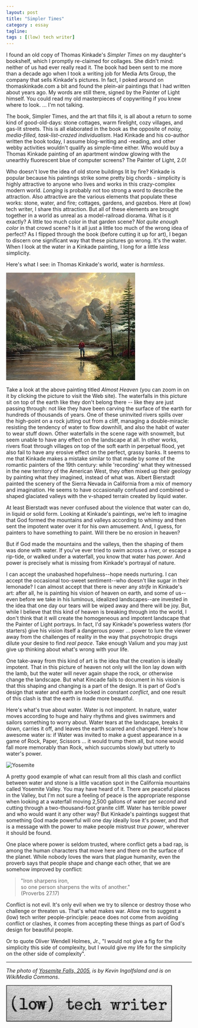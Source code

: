```yaml
---
layout: post
title: "Simpler Times"
category : essay
tagline:
tags : [(low) tech writer]
---
```

I found an old copy of Thomas Kinkade's *Simpler Times* on my daughter's bookshelf, which I promptly re-claimed for collages. She didn't mind: neither of us had ever really read it. The book had been sent to me more than a decade ago when I took a writing job for Media Arts Group, the company that sells Kinkade's pictures. In fact, I poked around on thomaskinkade.com a bit and found the plein-air paintings that I had written about years ago. My words are still there, signed by the Painter of Light himself. You could read my old masterpieces of copywriting if you knew where to look. ... I'm not talking. 
 
The book, Simpler Times, and the art that fills it, is all about a return to some kind of good-old-days: stone cottages, warm firelight, cozy villages, and gas-lit streets. This is all elaborated in the book as the opposite of *noisy, media-filled, task-list-crazed individualism*. Had Kinkade and his co-author written the book today, I assume blog-writing and -reading, and other webby activities wouldn't qualify as simple-time either. Who would buy a Thomas Kinkade painting of an apartment window glowing with the unearthly fluorescent blue of computer screens? The Painter of Light, 2.0! 
 
Who doesn't love the idea of old stone buildings lit by fire? Kinkade is popular because his paintings strike some pretty big chords - simplicity is highly attractive to anyone who lives and works in this crazy-complex modern world. *Longing* is probably not too strong a word to describe the attraction. Also attractive are the various elements that populate these works: stone, water, and fire; cottages, gardens, and gazebos. Here at (low) tech writer, I share this attraction. But all of these elements are brought together in a world as unreal as a model-railroad diorama. What is it exactly? A little too much color in that garden scene? *Not quite enough color* in that crowd scene? Is it all just a little too much of the wrong idea of perfect? As I flipped through the book (before cutting it up for art), I began to discern one significant way that these pictures go wrong. It's the water. When I look at the water in a Kinkade painting, I long for a little *less* simplicity. 
 
Here's what I see: in Thomas Kinkade's world, water is *harmless*.  
 
 
[![Kinkade](/assets/ltw/almostheaven.jpg)](http://www.thomaskinkade.com/magi/servlet/com.asucon.ebiz.catalog.web.tk.CatalogServlet?catalogAction=Product&productId=202022)

 
Take a look at the above painting titled *Almost Heaven* (you can zoom in on it by clicking the picture to visit the Web site). The waterfalls in this picture sit on top of the earth like they don't belong there -- like they are just passing through: not like they have been carving the surface of the earth for hundreds of thousands of years. One of these uninvited rivers spills over the high-point on a rock jutting out from a cliff, managing a double-miracle: resisting the tendency of water to flow downhill, and also the habit of water to wear stuff down. Other waterfalls in the scene rage with snowmelt, but seem unable to have any effect on the landscape at all. In other works, rivers float through villages on top of the soft earth in perpetual flood, yet also fail to have any erosive effect on the perfect, grassy banks. It seems to me that Kinkade makes a mistake similar to that made by some of the romantic painters of the 19th century: while 'recording' what they witnessed in the new territory of the American West, they often mixed up their geology by painting what they imagined, instead of what was. Albert Bierstadt painted the scenery of the Sierra Nevada in California from a mix of memory and imagination. He seems to have occasionally confused and combined u-shaped glaciated valleys with the v-shaped terrain created by liquid water.  
 
At least Bierstadt was never confused about the violence that water can do, in liquid or solid form. Looking at Kinkade's paintings, we're left to imagine that God formed the mountains and valleys according to whimsy and then sent the impotent water over it for his own amusement. And, I guess, for painters to have something to paint. Will there be no erosion in heaven? 
 
But if God made the mountains and the valleys, then the shaping of them was done with water. If you've ever tried to swim across a river, or escape a rip-tide, or walked under a waterfall, you know that water has *power*. And power is precisely what is missing from Kinkade's portrayal of nature. 
 
I can accept the unabashed hopefulness--hope needs nurturing. I can accept the occasional too-sweet sentiment--who doesn't like sugar in their lemonade? I can almost accept that there is never any *strife* in Kinkade's art: after all, he is painting his vision of heaven on earth, and some of us--even before we take in his luminous, idealized landscapes--are invested in the idea that one day our tears will be wiped away and there will be joy. But, while I believe that this kind of heaven is breaking through into the world, I don't think that it will create the homogeneous and impotent landscape that the Painter of Light portrays. In fact, I'd say Kinkade's powerless waters (for starters) give his vision itself a dangerous power ... power to lure the viewer away from the challenges of reality in the way that psychotropic drugs dilute your desire to find *real peace*. Take enough Valium and you may just give up thinking about what's wrong with your life. 
 
One take-away from this kind of art is the idea that the creation is ideally impotent. That in this picture of heaven not only will the lion lay down with the lamb, but the water will never again shape the rock, or otherwise change the landscape. But what Kincade fails to document in his vision is that this shaping and changing is a part of the design. It is part of God's design that water and earth are locked in constant *conflict*, and one result of this clash is that the earth is made more beautiful. 
 
Here's what's true about water. Water is not impotent. In nature, water moves according to huge and hairy rhythms and gives swimmers and sailors something to worry about. Water tears at the landscape, breaks it down, carries it off, and leaves the earth scarred and changed. Here's how awesome water is: if Water was invited to make a guest appearance in a game of Rock, Paper, Scissors ... it would trump them all, but none would fall more memorably than Rock, which succumbs slowly but utterly to water's power.   
 
![Yosemite](/assets/ltw/256px-Yosemite_Falls_2005)
 
A pretty good example of what can result from all this clash and conflict between water and stone is a little vacation spot in the California mountains called Yosemite Valley. You may have heard of it. There are peaceful places in the Valley, but I'm not sure a feeling of peace is the appropriate response when looking at a waterfall moving 2,500 gallons of water per *second* and cutting through a two-thousand-foot granite cliff. Water has terrible power and who would want it any other way? But Kinkade's paintings suggest that something God made powerful will one day ideally lose it's power, and *that* is a message with the power to make people mistrust *true power*, wherever it should be found. 
 
One place where power is seldom trusted, where conflict gets a bad rap, is among the human characters that move here and there on the surface of the planet. While nobody loves the wars that plague humanity, even the proverb says that people shape and change each other, that we are somehow improved by conflict:  

> "Iron sharpens iron,  
> so one person sharpens the wits of another."  
> (Proverbs 27.17)
 
Conflict is not evil. It's only evil when we try to silence or destroy those who challenge or threaten us. That's what makes war. Allow me to suggest a (low) tech writer people-principle: peace does not come from avoiding conflict or clashes, it comes from accepting these things as part of God's design for beautiful people.  
 
Or to quote Oliver Wendell Holmes, Jr., "I would not give a fig for the simplicity this side of complexity, but I would give my life for the simplicity on the other side of complexity". 
 
----- 
 
*The photo of <a href="http://commons.wikimedia.org/wiki/File:Yosemite_Falls_2005.jpg">Yosemite Falls, 2005</a>, is by Kevin Ingolfsland and is on WikiMedia Commons*.

[![low tech writer](/assets/ltw/header14.jpg)](http://lowtechwriter.com)

